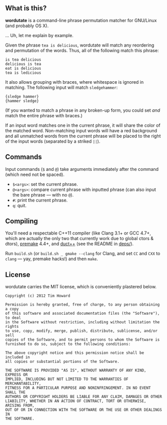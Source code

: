 
## What is this?

**wordutate** is a command-line phrase permutation matcher for GNU/Linux (and probably OS X).

… Uh, let me explain by example.

Given the phrase `tea is delicious`, wordutate will match any reordering and permutation of the words. Thus, all of the following match this phrase:

```
is tea delicious
delicious is tea
eat is delicious
tea is ledicious
```

It also allows grouping with braces, where whitespace is ignored in matching. The following input will match `sledgehammer`:

```
{sledge hammer}
{hammer sledge}
```

(If you wanted to match a phrase in any broken-up form, you could set *and* match the entire phrase with braces.)

If an input word matches one in the current phrase, it will share the color of the matched word. Non-matching input words will have a red background and all unmatched words from the current phrase will be placed to the right of the input words (separated by a striked `||`).

## Commands

Input commands (`$` and `@`) take arguments immediately after the command (which need not be spaced).

* `$<args>`: set the current phrase.
* `@<args>`: compare current phrase with inputted phrase (can also input the bare phrase — with no `@`).
* `#`: print the current phrase.
* `q`: quit.

## Compiling

You'll need a respectable C++11 compiler (like Clang 3.1+ or GCC 4.7+, which are actually the only two that currently work due to global ctors & dtors), [premake](http://industriousone.com/premake) 4.4+, and [duct++](/komiga/duct-cpp) (see the README in [deps/](/komiga/wordutate/tree/master/deps)).

Run `build.sh` (or `build.sh _ gmake --clang` for Clang, and set `CC` and `CXX` to `clang` — yay, premake hacks!) and then `make`.

## License

wordutate carries the MIT license, which is conveniently plastered below.

```
Copyright (c) 2012 Tim Howard

Permission is hereby granted, free of charge, to any person obtaining a copy
of this software and associated documentation files (the "Software"), to deal
in the Software without restriction, including without limitation the rights
to use, copy, modify, merge, publish, distribute, sublicense, and/or sell
copies of the Software, and to permit persons to whom the Software is
furnished to do so, subject to the following conditions:

The above copyright notice and this permission notice shall be included in
all copies or substantial portions of the Software.

THE SOFTWARE IS PROVIDED "AS IS", WITHOUT WARRANTY OF ANY KIND, EXPRESS OR
IMPLIED, INCLUDING BUT NOT LIMITED TO THE WARRANTIES OF MERCHANTABILITY,
FITNESS FOR A PARTICULAR PURPOSE AND NONINFRINGEMENT. IN NO EVENT SHALL THE
AUTHORS OR COPYRIGHT HOLDERS BE LIABLE FOR ANY CLAIM, DAMAGES OR OTHER
LIABILITY, WHETHER IN AN ACTION OF CONTRACT, TORT OR OTHERWISE, ARISING FROM,
OUT OF OR IN CONNECTION WITH THE SOFTWARE OR THE USE OR OTHER DEALINGS IN
THE SOFTWARE.
```
